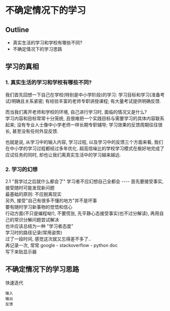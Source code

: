 # 不确定情况下的学习


## Outline
- 真实生活的学习和学校有哪些不同?
- 不确定情况下的学习思路


## 学习的真相

### 1. 真实生活的学习和学校有哪些不同?  
我们首先回想一下自己在学校(特别是中小学阶段)的学习: 学习目标和学习(准备考试)明确且关系紧密; 有经验丰富的老师专职讲授课程; 有大量考试提供明确反馈.

而当我们离开老师和学校的环境, 自己进行学习时, 面临的情况又是什么?    
学习内容和目标常常十分笼统, 且很难把一个实践目标与需要学习的具体内容联系起来; 没有专业人士像中小学老师一样长期专职辅导; 学习效果的反馈周期往往很长, 甚至没有任何外显反馈.

也就是说, 从学习中的输入内容, 学习过程, 以及学习中的反馈三个方面来看, 我们在中小学的学习过程都经过多年优化. 超高信噪比的学校学习模式在极好地完成了应试任务的同时, 却也让我们离真实生活中的学习越来越远.

### 2. 学习的幻想
2.1 "我学过之后就什么都会了"
学习者不应幻想自己全都会 ---- 首先要接受事实, 接受随时可能发现新问题  
最基础的原则: 不应脱离现实  
另外, 接受"自己有很多不懂的地方"并不是坏事  
要有随时学习新事物的觉悟和信心  
行动方面(不只是编程呦!), 不要慌张, 先平静心态接受事实(也不过分解读), 再用自己的常识分解问题尝试解决  
也许应该总结为一种 "学习者态度"  
学习时的路径记录(常用姿势)  
过了一段时间, 感觉这次就又忘得差不多了..  
再记录一次, 常常 google - stackoverflow - python doc  
写下来贴显示器  

## 不确定情况下的学习思路

快速迭代  
```
输入   
输出  
反馈  
```